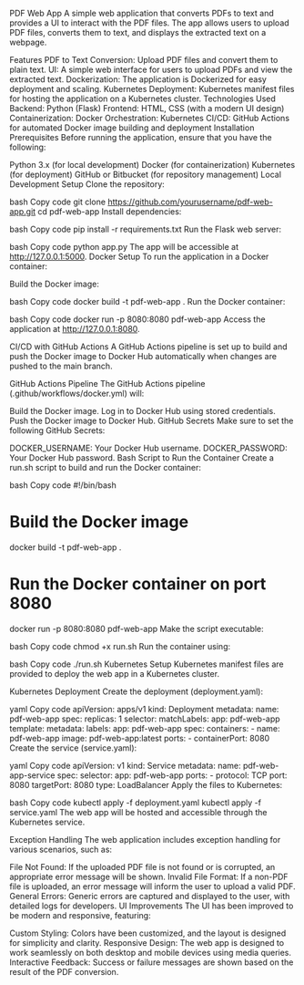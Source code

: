 PDF Web App
A simple web application that converts PDFs to text and provides a UI to interact with the PDF files. The app allows users to upload PDF files, converts them to text, and displays the extracted text on a webpage.

Features
PDF to Text Conversion: Upload PDF files and convert them to plain text.
UI: A simple web interface for users to upload PDFs and view the extracted text.
Dockerization: The application is Dockerized for easy deployment and scaling.
Kubernetes Deployment: Kubernetes manifest files for hosting the application on a Kubernetes cluster.
Technologies Used
Backend: Python (Flask)
Frontend: HTML, CSS (with a modern UI design)
Containerization: Docker
Orchestration: Kubernetes
CI/CD: GitHub Actions for automated Docker image building and deployment
Installation
Prerequisites
Before running the application, ensure that you have the following:

Python 3.x (for local development)
Docker (for containerization)
Kubernetes (for deployment)
GitHub or Bitbucket (for repository management)
Local Development Setup
Clone the repository:

bash
Copy code
git clone https://github.com/yourusername/pdf-web-app.git
cd pdf-web-app
Install dependencies:

bash
Copy code
pip install -r requirements.txt
Run the Flask web server:

bash
Copy code
python app.py
The app will be accessible at http://127.0.0.1:5000.
Docker Setup
To run the application in a Docker container:

Build the Docker image:

bash
Copy code
docker build -t pdf-web-app .
Run the Docker container:

bash
Copy code
docker run -p 8080:8080 pdf-web-app
Access the application at http://127.0.0.1:8080.

CI/CD with GitHub Actions
A GitHub Actions pipeline is set up to build and push the Docker image to Docker Hub automatically when changes are pushed to the main branch.

GitHub Actions Pipeline
The GitHub Actions pipeline (.github/workflows/docker.yml) will:

Build the Docker image.
Log in to Docker Hub using stored credentials.
Push the Docker image to Docker Hub.
GitHub Secrets
Make sure to set the following GitHub Secrets:

DOCKER_USERNAME: Your Docker Hub username.
DOCKER_PASSWORD: Your Docker Hub password.
Bash Script to Run the Container
Create a run.sh script to build and run the Docker container:

bash
Copy code
#!/bin/bash

# Build the Docker image
docker build -t pdf-web-app .

# Run the Docker container on port 8080
docker run -p 8080:8080 pdf-web-app
Make the script executable:

bash
Copy code
chmod +x run.sh
Run the container using:

bash
Copy code
./run.sh
Kubernetes Setup
Kubernetes manifest files are provided to deploy the web app in a Kubernetes cluster.

Kubernetes Deployment
Create the deployment (deployment.yaml):

yaml
Copy code
apiVersion: apps/v1
kind: Deployment
metadata:
  name: pdf-web-app
spec:
  replicas: 1
  selector:
    matchLabels:
      app: pdf-web-app
  template:
    metadata:
      labels:
        app: pdf-web-app
    spec:
      containers:
      - name: pdf-web-app
        image: pdf-web-app:latest
        ports:
        - containerPort: 8080
Create the service (service.yaml):

yaml
Copy code
apiVersion: v1
kind: Service
metadata:
  name: pdf-web-app-service
spec:
  selector:
    app: pdf-web-app
  ports:
    - protocol: TCP
      port: 8080
      targetPort: 8080
  type: LoadBalancer
Apply the files to Kubernetes:

bash
Copy code
kubectl apply -f deployment.yaml
kubectl apply -f service.yaml
The web app will be hosted and accessible through the Kubernetes service.

Exception Handling
The web application includes exception handling for various scenarios, such as:

File Not Found: If the uploaded PDF file is not found or is corrupted, an appropriate error message will be shown.
Invalid File Format: If a non-PDF file is uploaded, an error message will inform the user to upload a valid PDF.
General Errors: Generic errors are captured and displayed to the user, with detailed logs for developers.
UI Improvements
The UI has been improved to be modern and responsive, featuring:

Custom Styling: Colors have been customized, and the layout is designed for simplicity and clarity.
Responsive Design: The web app is designed to work seamlessly on both desktop and mobile devices using media queries.
Interactive Feedback: Success or failure messages are shown based on the result of the PDF conversion.
